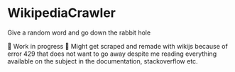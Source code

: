 # WikipediaCrawler
Give a random word and go down the rabbit hole

🚧 Work in progress 🚧
Might get scraped and remade with wikijs because of error 429 that does not want to go away despite me reading everything available on 
the subject in the documentation, stackoverflow etc.
